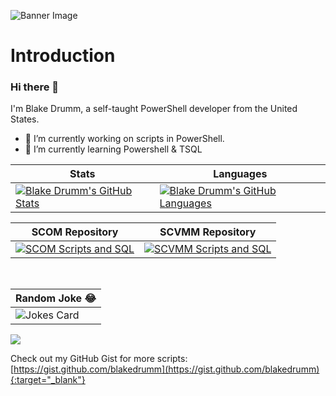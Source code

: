 ![Banner Image](https://user-images.githubusercontent.com/63755224/208593292-68c1d912-10a7-4375-b1a6-dd46bc9959c9.png)

# Introduction

### Hi there 👋

<!--
**blakedrumm/blakedrumm** is a ✨ _special_ ✨ repository because its `README.md` (this file) appears on your GitHub profile.

Here are some ideas to get you started:

- 🔭 I’m currently working on ...
- 🌱 I’m currently learning ...
- 👯 I’m looking to collaborate on ...
- 🤔 I’m looking for help with ...
- 💬 Ask me about ...
- 📫 How to reach me: ...
- 😄 Pronouns: ...
- ⚡ Fun fact: ...
-->

I'm Blake Drumm, a self-taught PowerShell developer from the United States.

- 🔭 I’m currently working on scripts in PowerShell.
- 🌱 I’m currently learning Powershell & TSQL
<!-- Change the `github-readme-stats.anuraghazra1.vercel.app` to `github-readme-stats.vercel.app`  -->

| Stats |  Languages |
| --------------- | --------------- |
| [![Blake Drumm's GitHub Stats](https://blakedrumm-github-readme-stats.vercel.app/api?username=blakedrumm&show_icons=true&include_all_commits=true&count_private=true&theme=vue-dark)](https://github.com/blakedrumm/)  | [![Blake Drumm's GitHub Languages](https://blakedrumm-github-readme-stats.vercel.app/api/top-langs/?username=blakedrumm&layout=compact&theme=vue-dark)](https://github.com/blakedrumm/) |

| SCOM Repository |  SCVMM Repository |
| --------------- | ----------------- |
| [![SCOM Scripts and SQL](https://blakedrumm-github-readme-stats.vercel.app/api/pin/?username=blakedrumm&repo=SCOM-Scripts-and-SQL&theme=vue-dark)](https://github.com/blakedrumm/SCOM-Scripts-and-SQL/releases/latest) | [![SCVMM Scripts and SQL](https://blakedrumm-github-readme-stats.vercel.app/api/pin/?username=blakedrumm&repo=SCVMM-Scripts-and-SQL&theme=vue-dark)](https://github.com/blakedrumm/SCVMM-Scripts-and-SQL/releases/latest) |

&nbsp;

| Random Joke :joy: |
| ----------- |
| ![Jokes Card](https://readme-jokes.vercel.app/api?theme=calm) |

![](https://hit.yhype.me/github/profile?user_id=63755224)

Check out my GitHub Gist for more scripts: [https://gist.github.com/blakedrumm](https://gist.github.com/blakedrumm){:target="_blank"}
